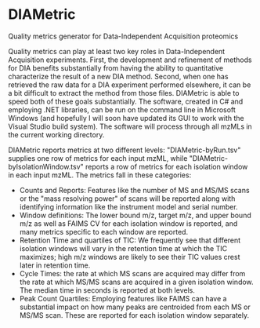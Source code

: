 # DIAMetric
Quality metrics generator for Data-Independent Acquisition proteomics

Quality metrics can play at least two key roles in Data-Independent Acquisition experiments.  First, the development and refinement of methods for DIA benefits substantially from having the ability to quantitative characterize the result of a new DIA method.  Second, when one has retrieved the raw data for a DIA experiment performed elsewhere, it can be a bit difficult to extract the method from those files.  DIAMetric is able to speed both of these goals substantially.  The software, created in C# and employing .NET libraries, can be run on the command line in Microsoft Windows (and hopefully I will soon have updated its GUI to work with the Visual Studio build system).  The software will process through all mzMLs in the current working directory.

DIAMetric reports metrics at two different levels: "DIAMetric-byRun.tsv" supplies one row of metrics for each input mzML, while "DIAMetric-byIsolationWindow.tsv" reports a row of metrics for each isolation window in each input mzML.  The metrics fall in these categories:
+ Counts and Reports: Features like the number of MS and MS/MS scans or the "mass resolving power" of scans will be reported along with identifying information like the instrument model and serial number.
+ Window definitions: The lower bound m/z, target m/z, and upper bound m/z as well as FAIMS CV for each isolation window is reported, and many metrics specific to each window are reported.
+ Retention Time and quartiles of TIC: We frequently see that different isolation windows will vary in the retention time at which the TIC maximizes; high m/z windows are likely to see their TIC values crest later in retention time.
+ Cycle Times: the rate at which MS scans are acquired may differ from the rate at which MS/MS scans are acquired in a given isolation window.  The median time in seconds is reported at both levels.
+ Peak Count Quartiles: Employing features like FAIMS can have a substantial impact on how many peaks are centroided from each MS or MS/MS scan.  These are reported for each isolation window separately.
